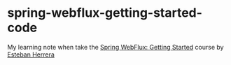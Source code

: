 # spring-webflux-getting-started-code
My learning note when take the [Spring WebFlux: Getting Started](https://app.pluralsight.com/courses/f805fceb-814d-4316-9e13-4803f0af9d78/table-of-contents) course by [Esteban Herrera](https://github.com/eh3rrera)
